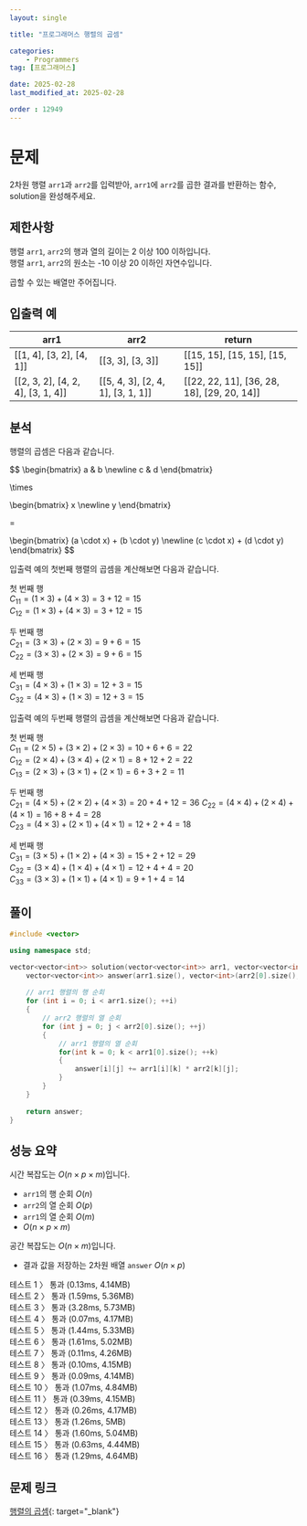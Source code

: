 ```yaml
---
layout: single

title: "프로그래머스 행렬의 곱셈"

categories:
    - Programmers
tag: [프로그래머스]

date: 2025-02-28
last_modified_at: 2025-02-28

order : 12949
---
```


# 문제

2차원 행렬 `arr1`과 `arr2`를 입력받아, `arr1`에 `arr2`를 곱한 결과를 반환하는 함수, solution을 완성해주세요.

## 제한사항

행렬 `arr1`, `arr2`의 행과 열의 길이는 2 이상 100 이하입니다.  
행렬 `arr1`, `arr2`의 원소는 -10 이상 20 이하인 자연수입니다.

곱할 수 있는 배열만 주어집니다.

## 입출력 예

|arr1|arr2|return|
|---|---|---|
|[[1, 4], [3, 2], [4, 1]]|[[3, 3], [3, 3]]|[[15, 15], [15, 15], [15, 15]]|
|[[2, 3, 2], [4, 2, 4], [3, 1, 4]]|[[5, 4, 3], [2, 4, 1], [3, 1, 1]]|[[22, 22, 11], [36, 28, 18], [29, 20, 14]]|

## 분석

행렬의 곱셈은 다음과 같습니다.

$$
\begin{bmatrix}
    a & b \newline 
    c & d
\end{bmatrix}

\times

\begin{bmatrix}
    x \newline 
    y
\end{bmatrix}

=

\begin{bmatrix}
    (a \cdot x) + (b \cdot y) \newline 
    (c \cdot x) + (d \cdot y)
\end{bmatrix}
$$

입출력 예의 첫번째 행렬의 곱셈을 계산해보면 다음과 같습니다.

첫 번째 행  
$C_{11} = (1 \times 3) + (4 \times 3) = 3 + 12 = 15$  
$C_{12} = (1 \times 3) + (4 \times 3) = 3 + 12 = 15$

두 번째 행  
$C_{21} = (3 \times 3) + (2 \times 3) = 9 + 6 = 15$  
$C_{22} = (3 \times 3) + (2 \times 3) = 9 + 6 = 15$

세 번째 행  
$C_{31} = (4 \times 3) + (1 \times 3) = 12 + 3 = 15$  
$C_{32} = (4 \times 3) + (1 \times 3) = 12 + 3 = 15$

입출력 예의 두번째 행렬의 곱셈을 계산해보면 다음과 같습니다.

첫 번째 행  
$C_{11} = (2 \times 5) + (3 \times 2) + (2 \times 3) = 10 + 6 + 6 = 22$  
$C_{12} = (2 \times 4) + (3 \times 4) + (2 \times 1) = 8 + 12 + 2 = 22$  
$C_{13} = (2 \times 3) + (3 \times 1) + (2 \times 1) = 6 + 3 + 2 = 11$

두 번째 행  
$C_{21} = (4 \times 5) + (2 \times 2) + (4 \times 3) = 20 + 4 + 12 = 36$ 
$C_{22} = (4 \times 4) + (2 \times 4) + (4 \times 1) = 16 + 8 + 4 = 28$  
$C_{23} = (4 \times 3) + (2 \times 1) + (4 \times 1) = 12 + 2 + 4 = 18$

세 번째 행  
$C_{31} = (3 \times 5) + (1 \times 2) + (4 \times 3) = 15 + 2 + 12 = 29$  
$C_{32} = (3 \times 4) + (1 \times 4) + (4 \times 1) = 12 + 4 + 4 = 20$  
$C_{33} = (3 \times 3) + (1 \times 1) + (4 \times 1) = 9 + 1 + 4 = 14$

## 풀이

```cpp
#include <vector>

using namespace std;

vector<vector<int>> solution(vector<vector<int>> arr1, vector<vector<int>> arr2) {
    vector<vector<int>> answer(arr1.size(), vector<int>(arr2[0].size(), 0));
    
    // arr1 행렬의 행 순회
    for (int i = 0; i < arr1.size(); ++i)
    {
        // arr2 행렬의 열 순회
        for (int j = 0; j < arr2[0].size(); ++j)
        {
            // arr1 행렬의 열 순회
            for(int k = 0; k < arr1[0].size(); ++k)
            {
                answer[i][j] += arr1[i][k] * arr2[k][j];
            }
        }
    }
    
    return answer;
}
```

## 성능 요약

시간 복잡도는 $O(n \times p \times m)$입니다.

- `arr1`의 행 순회 $O(n)$
- `arr2`의 열 순회 $O(p)$
- `arr1`의 열 순회 $O(m)$
- $O(n \times p \times m)$

공간 복잡도는 $O(n \times m)$입니다.

- 결과 값을 저장하는 2차원 배열 `answer` $O(n \times p)$

테스트 1 〉 통과 (0.13ms, 4.14MB)  
테스트 2 〉 통과 (1.59ms, 5.36MB)  
테스트 3 〉 통과 (3.28ms, 5.73MB)  
테스트 4 〉 통과 (0.07ms, 4.17MB)  
테스트 5 〉 통과 (1.44ms, 5.33MB)  
테스트 6 〉 통과 (1.61ms, 5.02MB)  
테스트 7 〉 통과 (0.11ms, 4.26MB)  
테스트 8 〉 통과 (0.10ms, 4.15MB)  
테스트 9 〉 통과 (0.09ms, 4.14MB)  
테스트 10 〉 통과 (1.07ms, 4.84MB)  
테스트 11 〉 통과 (0.39ms, 4.15MB)  
테스트 12 〉 통과 (0.26ms, 4.17MB)  
테스트 13 〉 통과 (1.26ms, 5MB)  
테스트 14 〉 통과 (1.60ms, 5.04MB)  
테스트 15 〉 통과 (0.63ms, 4.44MB)  
테스트 16 〉 통과 (1.29ms, 4.64MB)  

## 문제 링크

[행렬의 곱셈](https://school.programmers.co.kr/learn/courses/30/lessons/12949){: target="_blank"}